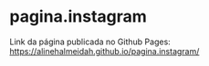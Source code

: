 # pagina.instagram

Link da página publicada no Github Pages:
https://alinehalmeidah.github.io/pagina.instagram/
